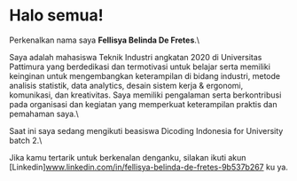 # Halo semua! 

Perkenalkan nama saya **Fellisya Belinda De Fretes**.\

Saya adalah mahasiswa Teknik Industri angkatan 2020 di Universitas Pattimura yang berdedikasi dan termotivasi untuk belajar serta memiliki keinginan untuk mengembangkan keterampilan di bidang industri, metode analisis statistik, data analytics, desain sistem kerja & ergonomi, komunikasi, dan kreativitas. Saya memiliki pengalaman serta berkontribusi pada organisasi dan kegiatan yang memperkuat keterampilan praktis dan pemahaman saya.\

Saat ini saya sedang mengikuti beasiswa Dicoding Indonesia for University batch 2.\

Jika kamu tertarik untuk berkenalan denganku, silakan ikuti akun [Linkedin]www.linkedin.com/in/fellisya-belinda-de-fretes-9b537b267 ku ya.
